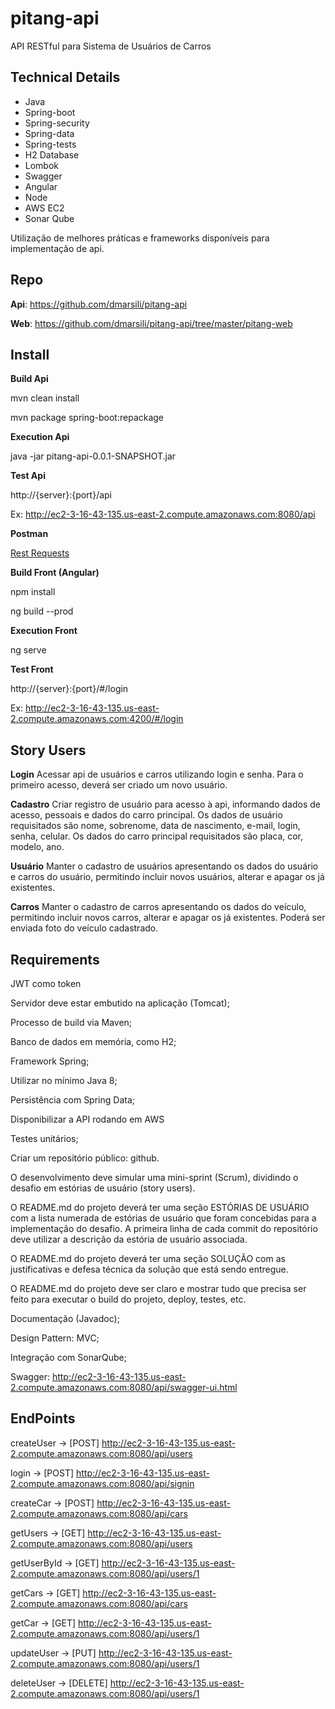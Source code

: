 # pitang-api
API RESTful para Sistema de Usuários de Carros

## Technical Details
* Java 
* Spring-boot
* Spring-security
* Spring-data
* Spring-tests
* H2 Database
* Lombok
* Swagger
* Angular
* Node
* AWS EC2
* Sonar Qube

Utilização de melhores práticas e frameworks disponíveis para implementação de api.

## Repo

**Api**: https://github.com/dmarsili/pitang-api

**Web**: https://github.com/dmarsili/pitang-api/tree/master/pitang-web


## Install

**Build Api**

mvn clean install

mvn package spring-boot:repackage

**Execution Api**

java -jar pitang-api-0.0.1-SNAPSHOT.jar

**Test Api**

http://{server}:{port}/api

Ex: http://ec2-3-16-43-135.us-east-2.compute.amazonaws.com:8080/api

**Postman**

[Rest Requests](http://iuri0122.hospedagemdesites.ws/~loyalti/RestPostman.rar)

**Build Front (Angular)**

npm install

ng build --prod

**Execution Front**

ng serve

**Test Front**

http://{server}:{port}/#/login

Ex: http://ec2-3-16-43-135.us-east-2.compute.amazonaws.com:4200/#/login


## Story Users

**Login**
Acessar api de usuários e carros utilizando login e senha.
Para o primeiro acesso, deverá ser criado um novo usuário.

**Cadastro**
Criar registro de usuário para acesso à api, informando dados de acesso, pessoais e dados do carro principal.
Os dados de usuário requisitados são nome, sobrenome, data de nascimento, e-mail, login, senha, celular.
Os dados do carro principal requisitados são placa, cor, modelo, ano.

**Usuário**
Manter o cadastro de usuários apresentando os dados do usuário e carros do usuário, permitindo incluir novos usuários, alterar e apagar os já existentes.

**Carros**
Manter o cadastro de carros apresentando os dados do veículo, permitindo incluir novos carros, alterar e apagar os já existentes.
Poderá ser enviada foto do veículo cadastrado.


## Requirements
JWT como token

Servidor deve estar embutido na aplicação (Tomcat); 

Processo de build via Maven; 

Banco de dados em memória, como H2; 

Framework Spring; 

Utilizar no mínimo Java 8; 

Persistência com Spring Data; 

Disponibilizar a API rodando em AWS

Testes unitários; 

Criar um repositório público: github. 

O desenvolvimento deve simular uma mini-sprint (Scrum), dividindo o desafio em estórias de usuário (story users). 

O README.md do projeto deverá ter uma seção ESTÓRIAS DE USUÁRIO com a lista numerada de estórias de usuário que foram concebidas para a implementação do desafio. A primeira linha de cada commit do repositório deve utilizar a descrição da estória de usuário associada. 

O README.md do projeto deverá ter uma seção SOLUÇÃO com as justificativas e defesa técnica da solução que está sendo entregue. 

O README.md do projeto deve ser claro e mostrar tudo que precisa ser feito para executar o build do projeto, deploy, testes, etc. 


Documentação (Javadoc); 

Design Pattern: MVC; 

Integração com SonarQube; 

Swagger: http://ec2-3-16-43-135.us-east-2.compute.amazonaws.com:8080/api/swagger-ui.html


## EndPoints

createUser -> [POST] http://ec2-3-16-43-135.us-east-2.compute.amazonaws.com:8080/api/users

login -> [POST] http://ec2-3-16-43-135.us-east-2.compute.amazonaws.com:8080/api/signin

createCar -> [POST] http://ec2-3-16-43-135.us-east-2.compute.amazonaws.com:8080/api/cars

getUsers -> [GET] http://ec2-3-16-43-135.us-east-2.compute.amazonaws.com:8080/api/users

getUserById -> [GET] http://ec2-3-16-43-135.us-east-2.compute.amazonaws.com:8080/api/users/1

getCars -> [GET] http://ec2-3-16-43-135.us-east-2.compute.amazonaws.com:8080/api/cars

getCar -> [GET] http://ec2-3-16-43-135.us-east-2.compute.amazonaws.com:8080/api/users/1

updateUser -> [PUT] http://ec2-3-16-43-135.us-east-2.compute.amazonaws.com:8080/api/users/1

deleteUser -> [DELETE] http://ec2-3-16-43-135.us-east-2.compute.amazonaws.com:8080/api/users/1


